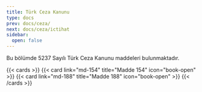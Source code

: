 ```yaml
---
title: Türk Ceza Kanunu
type: docs
prev: docs/ceza/
next: docs/ceza/ictihat
sidebar:
  open: false
---
```


Bu bölümde 5237 Sayılı Türk Ceza Kanunu maddeleri bulunmaktadır.

{{< cards >}}
{{< card link="md-154" title="Madde 154" icon="book-open" >}}
{{< card link="md-188" title="Madde 188" icon="book-open" >}}
{{< /cards >}}
